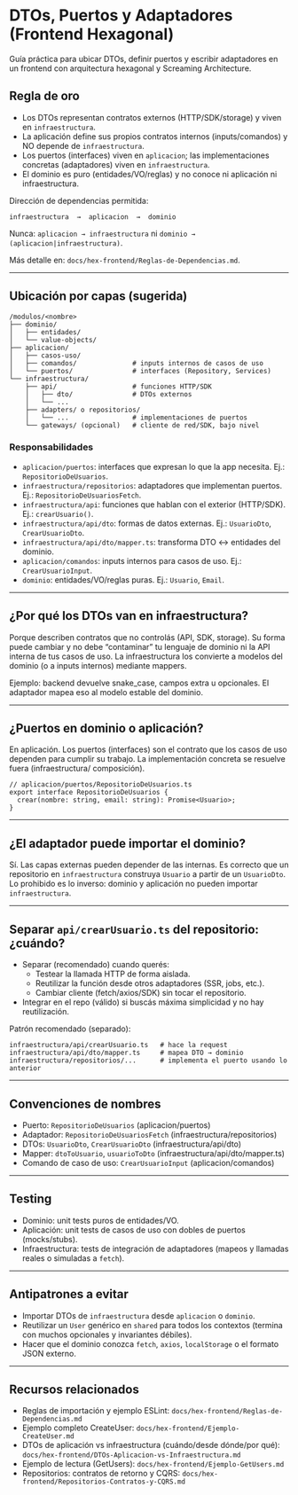 # DTOs, Puertos y Adaptadores (Frontend Hexagonal)

Guía práctica para ubicar DTOs, definir puertos y escribir adaptadores en un frontend con arquitectura hexagonal y Screaming Architecture.

## Regla de oro

- Los DTOs representan contratos externos (HTTP/SDK/storage) y viven en `infraestructura`.
- La aplicación define sus propios contratos internos (inputs/comandos) y NO depende de `infraestructura`.
- Los puertos (interfaces) viven en `aplicacion`; las implementaciones concretas (adaptadores) viven en `infraestructura`.
- El dominio es puro (entidades/VO/reglas) y no conoce ni aplicación ni infraestructura.

Dirección de dependencias permitida:

```
infraestructura  →  aplicacion  →  dominio
```

Nunca: `aplicacion → infraestructura` ni `dominio → (aplicacion|infraestructura)`.

Más detalle en: `docs/hex-frontend/Reglas-de-Dependencias.md`.

---

## Ubicación por capas (sugerida)

```
/modulos/<nombre>
├── dominio/
│   ├── entidades/
│   └── value-objects/
├── aplicacion/
│   ├── casos-uso/
│   ├── comandos/              # inputs internos de casos de uso
│   └── puertos/               # interfaces (Repository, Services)
└── infraestructura/
    ├── api/                   # funciones HTTP/SDK
    │   ├── dto/               # DTOs externos
    │   └── ...
    ├── adapters/ o repositorios/
    │   └── ...                # implementaciones de puertos
    └── gateways/ (opcional)   # cliente de red/SDK, bajo nivel
```

### Responsabilidades

- `aplicacion/puertos`: interfaces que expresan lo que la app necesita. Ej.: `RepositorioDeUsuarios`.
- `infraestructura/repositorios`: adaptadores que implementan puertos. Ej.: `RepositorioDeUsuariosFetch`.
- `infraestructura/api`: funciones que hablan con el exterior (HTTP/SDK). Ej.: `crearUsuario()`.
- `infraestructura/api/dto`: formas de datos externas. Ej.: `UsuarioDto`, `CrearUsuarioDto`.
- `infraestructura/api/dto/mapper.ts`: transforma DTO ↔ entidades del dominio.
- `aplicacion/comandos`: inputs internos para casos de uso. Ej.: `CrearUsuarioInput`.
- `dominio`: entidades/VO/reglas puras. Ej.: `Usuario`, `Email`.

---

## ¿Por qué los DTOs van en infraestructura?

Porque describen contratos que no controlás (API, SDK, storage). Su forma puede cambiar y no debe “contaminar” tu lenguaje de dominio ni la API interna de tus casos de uso. La infraestructura los convierte a modelos del dominio (o a inputs internos) mediante mappers.

Ejemplo: backend devuelve snake_case, campos extra u opcionales. El adaptador mapea eso al modelo estable del dominio.

---

## ¿Puertos en dominio o aplicación?

En aplicación. Los puertos (interfaces) son el contrato que los casos de uso dependen para cumplir su trabajo. La implementación concreta se resuelve fuera (infraestructura/ composición).

```
// aplicacion/puertos/RepositorioDeUsuarios.ts
export interface RepositorioDeUsuarios {
  crear(nombre: string, email: string): Promise<Usuario>;
}
```

---

## ¿El adaptador puede importar el dominio?

Sí. Las capas externas pueden depender de las internas. Es correcto que un repositorio en `infraestructura` construya `Usuario` a partir de un `UsuarioDto`. Lo prohibido es lo inverso: dominio y aplicación no pueden importar `infraestructura`.

---

## Separar `api/crearUsuario.ts` del repositorio: ¿cuándo?

- Separar (recomendado) cuando querés:
  - Testear la llamada HTTP de forma aislada.
  - Reutilizar la función desde otros adaptadores (SSR, jobs, etc.).
  - Cambiar cliente (fetch/axios/SDK) sin tocar el repositorio.
- Integrar en el repo (válido) si buscás máxima simplicidad y no hay reutilización.

Patrón recomendado (separado):

```
infraestructura/api/crearUsuario.ts   # hace la request
infraestructura/api/dto/mapper.ts     # mapea DTO → dominio
infraestructura/repositorios/...      # implementa el puerto usando lo anterior
```

---

## Convenciones de nombres

- Puerto: `RepositorioDeUsuarios` (aplicacion/puertos)
- Adaptador: `RepositorioDeUsuariosFetch` (infraestructura/repositorios)
- DTOs: `UsuarioDto`, `CrearUsuarioDto` (infraestructura/api/dto)
- Mapper: `dtoToUsuario`, `usuarioToDto` (infraestructura/api/dto/mapper.ts)
- Comando de caso de uso: `CrearUsuarioInput` (aplicacion/comandos)

---

## Testing

- Dominio: unit tests puros de entidades/VO.
- Aplicación: unit tests de casos de uso con dobles de puertos (mocks/stubs).
- Infraestructura: tests de integración de adaptadores (mapeos y llamadas reales o simuladas a `fetch`).

---

## Antipatrones a evitar

- Importar DTOs de `infraestructura` desde `aplicacion` o `dominio`.
- Reutilizar un `User` genérico en `shared` para todos los contextos (termina con muchos opcionales y invariantes débiles).
- Hacer que el dominio conozca `fetch`, `axios`, `localStorage` o el formato JSON externo.

---

## Recursos relacionados

- Reglas de importación y ejemplo ESLint: `docs/hex-frontend/Reglas-de-Dependencias.md`
- Ejemplo completo CreateUser: `docs/hex-frontend/Ejemplo-CreateUser.md`
 - DTOs de aplicación vs infraestructura (cuándo/desde dónde/por qué): `docs/hex-frontend/DTOs-Aplicacion-vs-Infraestructura.md`
 - Ejemplo de lectura (GetUsers): `docs/hex-frontend/Ejemplo-GetUsers.md`
 - Repositorios: contratos de retorno y CQRS: `docs/hex-frontend/Repositorios-Contratos-y-CQRS.md`
